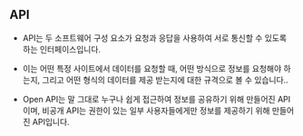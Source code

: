## API
- API는 두 소프트웨어 구성 요소가 요청과 응답을 사용하여 서로 통신할 수 있도록 하는 인터페이스입니다.

- 이는 어떤 특정 사이트에서 데이터를 요청할 때, 어떤 방식으로 정보를 요청해야 하는지, 그리고 어떤 형식의 데이터를 제공 받는지에 대한 규격으로 볼 수 있습니다..

- Open API는 말 그대로 누구나 쉽게 접근하여 정보를 공유하기 위해 만들어진 API이며,
  비공개 API는 권한이 있는 일부 사용자들에게만 정보를 제공하기 위해 만들어진 API입니다.